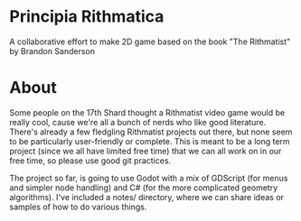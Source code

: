 # Principia Rithmatica
A collaborative effort to make 2D game based on the book "The Rithmatist" by Brandon Sanderson

# About
Some people on the 17th Shard thought a Rithmatist video game would be really cool, cause we're all a bunch of nerds who like good literature. There's already a few fledgling Rithmatist projects out there, but none seem to be particularly user-friendly or complete. This is meant to be a long term project (since we all have limited free time) that we can all work on in our free time, so please use good git practices. 

The project so far, is going to use Godot with a mix of GDScript (for menus and simpler node handling) and C# (for the more complicated geometry algorithms). I've included a notes/ directory, where we can share ideas or samples of how to do various things.

